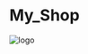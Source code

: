 # My_Shop
![logo](https://user-images.githubusercontent.com/38067667/101016564-a45bfa80-3571-11eb-9f83-1a18e466e97d.png)
